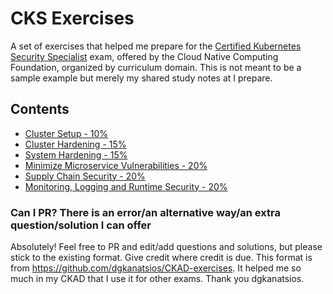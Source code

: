 # CKS Exercises

A set of exercises that helped me prepare for the [Certified Kubernetes Security Specialist](https://www.cncf.io/certification/cks/) exam, offered by the Cloud Native Computing Foundation, organized by curriculum domain. This is not meant to be a sample example but merely my shared study notes at I prepare.

## Contents

- [Cluster Setup - 10%](a.cluster_setup.md)
- [Cluster Hardening - 15%](b.cluster_hardening.md)
- [System Hardening - 15%](c.system_hardening.md)
- [Minimize Microservice Vulnerabilities - 20%](d.minimize_microservice.md)
- [Supply Chain Security - 20%](e.supply_chain.md)
- [Monitoring, Logging and Runtime Security - 20%](f.monitoring.md)

### Can I PR? There is an error/an alternative way/an extra question/solution I can offer

Absolutely! Feel free to PR and edit/add questions and solutions, but please stick to the existing format. Give credit where credit is due. This format is from https://github.com/dgkanatsios/CKAD-exercises. It helped me so much in my CKAD that I use it for other exams. Thank you dgkanatsios.

